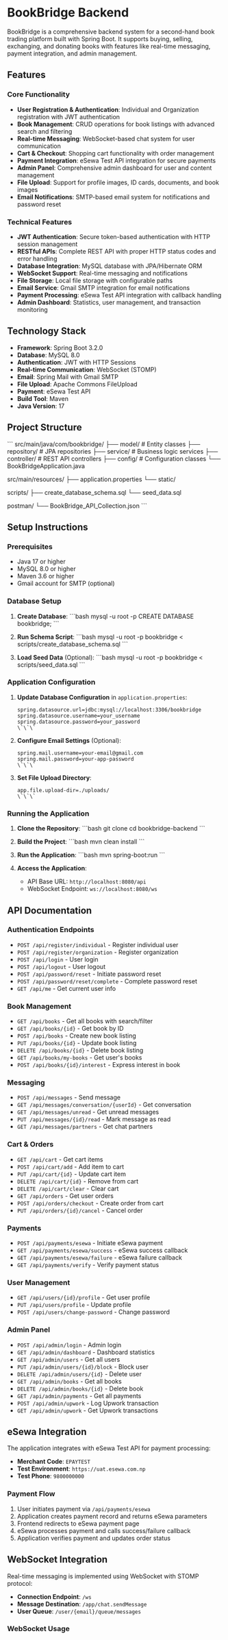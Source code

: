 # BookBridge Backend

BookBridge is a comprehensive backend system for a second-hand book trading platform built with Spring Boot. It supports buying, selling, exchanging, and donating books with features like real-time messaging, payment integration, and admin management.

## Features

### Core Functionality
- **User Registration & Authentication**: Individual and Organization registration with JWT authentication
- **Book Management**: CRUD operations for book listings with advanced search and filtering
- **Real-time Messaging**: WebSocket-based chat system for user communication
- **Cart & Checkout**: Shopping cart functionality with order management
- **Payment Integration**: eSewa Test API integration for secure payments
- **Admin Panel**: Comprehensive admin dashboard for user and content management
- **File Upload**: Support for profile images, ID cards, documents, and book images
- **Email Notifications**: SMTP-based email system for notifications and password reset

### Technical Features
- **JWT Authentication**: Secure token-based authentication with HTTP session management
- **RESTful APIs**: Complete REST API with proper HTTP status codes and error handling
- **Database Integration**: MySQL database with JPA/Hibernate ORM
- **WebSocket Support**: Real-time messaging and notifications
- **File Storage**: Local file storage with configurable paths
- **Email Service**: Gmail SMTP integration for email notifications
- **Payment Processing**: eSewa Test API integration with callback handling
- **Admin Dashboard**: Statistics, user management, and transaction monitoring

## Technology Stack

- **Framework**: Spring Boot 3.2.0
- **Database**: MySQL 8.0
- **Authentication**: JWT with HTTP Sessions
- **Real-time Communication**: WebSocket (STOMP)
- **Email**: Spring Mail with Gmail SMTP
- **File Upload**: Apache Commons FileUpload
- **Payment**: eSewa Test API
- **Build Tool**: Maven
- **Java Version**: 17

## Project Structure

\`\`\`
src/main/java/com/bookbridge/
├── model/              # Entity classes
├── repository/         # JPA repositories
├── service/           # Business logic services
├── controller/        # REST API controllers
├── config/           # Configuration classes
└── BookBridgeApplication.java

src/main/resources/
├── application.properties
└── static/

scripts/
├── create_database_schema.sql
└── seed_data.sql

postman/
└── BookBridge_API_Collection.json
\`\`\`

## Setup Instructions

### Prerequisites
- Java 17 or higher
- MySQL 8.0 or higher
- Maven 3.6 or higher
- Gmail account for SMTP (optional)

### Database Setup

1. **Create Database**:
   \`\`\`bash
   mysql -u root -p
   CREATE DATABASE bookbridge;
   \`\`\`

2. **Run Schema Script**:
   \`\`\`bash
   mysql -u root -p bookbridge < scripts/create_database_schema.sql
   \`\`\`

3. **Load Seed Data** (Optional):
   \`\`\`bash
   mysql -u root -p bookbridge < scripts/seed_data.sql
   \`\`\`

### Application Configuration

1. **Update Database Configuration** in `application.properties`:
   ```properties
   spring.datasource.url=jdbc:mysql://localhost:3306/bookbridge
   spring.datasource.username=your_username
   spring.datasource.password=your_password
   \`\`\`

2. **Configure Email Settings** (Optional):
   ```properties
   spring.mail.username=your-email@gmail.com
   spring.mail.password=your-app-password
   \`\`\`

3. **Set File Upload Directory**:
   ```properties
   app.file.upload-dir=./uploads/
   \`\`\`

### Running the Application

1. **Clone the Repository**:
   \`\`\`bash
   git clone <repository-url>
   cd bookbridge-backend
   \`\`\`

2. **Build the Project**:
   \`\`\`bash
   mvn clean install
   \`\`\`

3. **Run the Application**:
   \`\`\`bash
   mvn spring-boot:run
   \`\`\`

4. **Access the Application**:
   - API Base URL: `http://localhost:8080/api`
   - WebSocket Endpoint: `ws://localhost:8080/ws`

## API Documentation

### Authentication Endpoints
- `POST /api/register/individual` - Register individual user
- `POST /api/register/organization` - Register organization
- `POST /api/login` - User login
- `POST /api/logout` - User logout
- `POST /api/password/reset` - Initiate password reset
- `POST /api/password/reset/complete` - Complete password reset
- `GET /api/me` - Get current user info

### Book Management
- `GET /api/books` - Get all books with search/filter
- `GET /api/books/{id}` - Get book by ID
- `POST /api/books` - Create new book listing
- `PUT /api/books/{id}` - Update book listing
- `DELETE /api/books/{id}` - Delete book listing
- `GET /api/books/my-books` - Get user's books
- `POST /api/books/{id}/interest` - Express interest in book

### Messaging
- `POST /api/messages` - Send message
- `GET /api/messages/conversation/{userId}` - Get conversation
- `GET /api/messages/unread` - Get unread messages
- `PUT /api/messages/{id}/read` - Mark message as read
- `GET /api/messages/partners` - Get chat partners

### Cart & Orders
- `GET /api/cart` - Get cart items
- `POST /api/cart/add` - Add item to cart
- `PUT /api/cart/{id}` - Update cart item
- `DELETE /api/cart/{id}` - Remove from cart
- `DELETE /api/cart/clear` - Clear cart
- `GET /api/orders` - Get user orders
- `POST /api/orders/checkout` - Create order from cart
- `PUT /api/orders/{id}/cancel` - Cancel order

### Payments
- `POST /api/payments/esewa` - Initiate eSewa payment
- `GET /api/payments/esewa/success` - eSewa success callback
- `GET /api/payments/esewa/failure` - eSewa failure callback
- `GET /api/payments/verify` - Verify payment status

### User Management
- `GET /api/users/{id}/profile` - Get user profile
- `PUT /api/users/profile` - Update profile
- `POST /api/users/change-password` - Change password

### Admin Panel
- `POST /api/admin/login` - Admin login
- `GET /api/admin/dashboard` - Dashboard statistics
- `GET /api/admin/users` - Get all users
- `PUT /api/admin/users/{id}/block` - Block user
- `DELETE /api/admin/users/{id}` - Delete user
- `GET /api/admin/books` - Get all books
- `DELETE /api/admin/books/{id}` - Delete book
- `GET /api/admin/payments` - Get all payments
- `POST /api/admin/upwork` - Log Upwork transaction
- `GET /api/admin/upwork` - Get Upwork transactions

## eSewa Integration

The application integrates with eSewa Test API for payment processing:

- **Merchant Code**: `EPAYTEST`
- **Test Environment**: `https://uat.esewa.com.np`
- **Test Phone**: `9800000000`

### Payment Flow
1. User initiates payment via `/api/payments/esewa`
2. Application creates payment record and returns eSewa parameters
3. Frontend redirects to eSewa payment page
4. eSewa processes payment and calls success/failure callback
5. Application verifies payment and updates order status

## WebSocket Integration

Real-time messaging is implemented using WebSocket with STOMP protocol:

- **Connection Endpoint**: `/ws`
- **Message Destination**: `/app/chat.sendMessage`
- **User Queue**: `/user/{email}/queue/messages`

### WebSocket Usage
